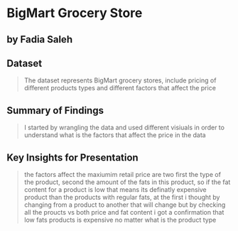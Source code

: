 # BigMart Grocery Store
## by Fadia Saleh


## Dataset

> The dataset represents BigMart grocery stores, include pricing of different products types and different factors that affect the price 



## Summary of Findings

> I started by wrangling the data and used different visiuals in order to understand what is the factors that affect the price in the data


## Key Insights for Presentation

> the factors affect the maxiumim retail price are two first the type of the product, second the amount of the fats in this product, so if the fat content for a product is low that means its definatly expensive product than the products with regular fats, at the first i thought by changing from a product to another that will change but by checking all the proucts vs both price and fat content i got a confirmation that low fats products is expensive no matter what is the product type 
